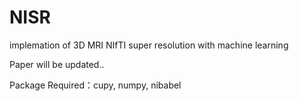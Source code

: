 # NISR
implemation of 3D MRI NIfTI super resolution with machine learning

Paper will be updated..


Package Required：cupy, numpy, nibabel